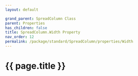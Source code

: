 ```yaml
---
layout: default

grand_parent: SpreadColumn Class
parent: Properties
has_children: false
title: SpreadColumn.Width Property
nav_order: 12
permalink: /package/standard/SpreadColumn/properties/Width
---
```

# {{ page.title }}
